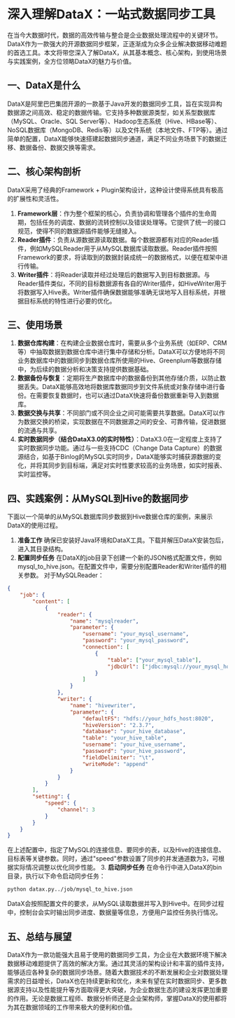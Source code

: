# 深入理解DataX：一站式数据同步工具
在当今大数据时代，数据的高效传输与整合是企业数据处理流程中的关键环节。DataX作为一款强大的开源数据同步框架，正逐渐成为众多企业解决数据移动难题的首选工具。本文将带您深入了解DataX，从其基本概念、核心架构，到使用场景与实践案例，全方位领略DataX的魅力与价值。

## 一、DataX是什么
DataX是阿里巴巴集团开源的一款基于Java开发的数据同步工具，旨在实现异构数据源之间高效、稳定的数据传输。它支持多种数据源类型，如关系型数据库（MySQL、Oracle、SQL Server等）、Hadoop生态系统（Hive、HBase等）、NoSQL数据库（MongoDB、Redis等）以及文件系统（本地文件、FTP等）。通过简单的配置，DataX能够快速搭建起数据同步通道，满足不同业务场景下的数据迁移、数据备份、数据交换等需求。

## 二、核心架构剖析
DataX采用了经典的Framework + Plugin架构设计，这种设计使得系统具有极高的扩展性和灵活性。
1. **Framework层**：作为整个框架的核心，负责协调和管理各个插件的生命周期，包括任务的调度、数据的流转控制以及错误处理等。它提供了统一的接口规范，使得不同的数据源插件能够无缝接入。
2. **Reader插件**：负责从源数据源读取数据。每个数据源都有对应的Reader插件，例如MySQLReader用于从MySQL数据库读取数据。Reader插件按照Framework的要求，将读取到的数据封装成统一的数据格式，以便在框架中进行传输。
3. **Writer插件**：将Reader读取并经过处理后的数据写入到目标数据源。与Reader插件类似，不同的目标数据源有各自的Writer插件，如HiveWriter用于将数据写入Hive表。Writer插件确保数据能够准确无误地写入目标系统，并根据目标系统的特性进行必要的优化。

## 三、使用场景
1. **数据仓库构建**：在构建企业数据仓库时，需要从多个业务系统（如ERP、CRM等）中抽取数据到数据仓库中进行集中存储和分析。DataX可以方便地将不同业务数据库中的数据同步到数据仓库所使用的Hive、Greenplum等数据存储中，为后续的数据分析和决策支持提供数据基础。
2. **数据备份与恢复**：定期将生产数据库中的数据备份到其他存储介质，以防止数据丢失。DataX能够高效地将数据库数据同步到文件系统或对象存储中进行备份。在需要恢复数据时，也可以通过DataX快速将备份数据重新导入到数据库。
3. **数据交换与共享**：不同部门或不同企业之间可能需要共享数据。DataX可以作为数据交换的桥梁，实现数据在不同数据源之间的安全、可靠传输，促进数据的流通与共享。
4. **实时数据同步（结合DataX3.0的实时特性）**：DataX3.0在一定程度上支持了实时数据同步功能。通过与一些支持CDC（Change Data Capture）的数据源结合，如基于Binlog的MySQL实时同步，DataX能够实时捕获源数据的变化，并将其同步到目标端，满足对实时性要求较高的业务场景，如实时报表、实时监控等。

## 四、实践案例：从MySQL到Hive的数据同步
下面以一个简单的从MySQL数据库同步数据到Hive数据仓库的案例，来展示DataX的使用过程。
1. **准备工作**
确保已安装好Java环境和DataX工具。下载并解压DataX安装包后，进入其目录结构。
2. **配置同步任务**
在DataX的job目录下创建一个新的JSON格式配置文件，例如mysql_to_hive.json。在配置文件中，需要分别配置Reader和Writer插件的相关参数。
对于MySQLReader：
```json
{
    "job": {
        "content": [
            {
                "reader": {
                    "name": "mysqlreader",
                    "parameter": {
                        "username": "your_mysql_username",
                        "password": "your_mysql_password",
                        "connection": [
                            {
                                "table": ["your_mysql_table"],
                                "jdbcUrl": ["jdbc:mysql://your_mysql_host:3306/your_mysql_database"]
                            }
                        ]
                    }
                },
                "writer": {
                    "name": "hivewriter",
                    "parameter": {
                        "defaultFS": "hdfs://your_hdfs_host:8020",
                        "hiveVersion": "2.3.7",
                        "database": "your_hive_database",
                        "table": "your_hive_table",
                        "username": "your_hive_username",
                        "password": "your_hive_password",
                        "fieldDelimiter": "\t",
                        "writeMode": "append"
                    }
                }
            }
        ],
        "setting": {
            "speed": {
                "channel": 3
            }
        }
    }
}
```
在上述配置中，指定了MySQL的连接信息、要同步的表，以及Hive的连接信息、目标表等关键参数。同时，通过"speed"参数设置了同步的并发通道数为3，可根据实际情况调整以优化同步性能。
3. **启动同步任务**
在命令行中进入DataX的bin目录，执行以下命令启动同步任务：
```sh
python datax.py../job/mysql_to_hive.json
```
DataX会按照配置文件的要求，从MySQL读取数据并写入到Hive中。在同步过程中，控制台会实时输出同步进度、数据量等信息，方便用户监控任务执行情况。

## 五、总结与展望
DataX作为一款功能强大且易于使用的数据同步工具，为企业在大数据环境下解决数据移动难题提供了高效的解决方案。通过其灵活的架构设计和丰富的插件支持，能够适应各种复杂的数据同步场景。随着大数据技术的不断发展和企业对数据处理需求的日益增长，DataX也在持续更新和优化，未来有望在实时数据同步、更多数据源支持以及性能提升等方面取得更大突破，为企业数据生态的建设发挥更加重要的作用。无论是数据工程师、数据分析师还是企业架构师，掌握DataX的使用都将为其在数据领域的工作带来极大的便利和价值。 